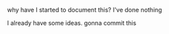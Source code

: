 why have I started to document this? I've done nothing

I already have some ideas. gonna commit this